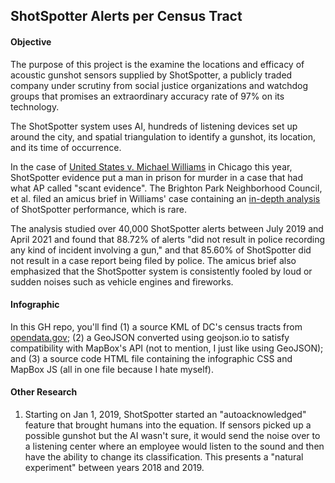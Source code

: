 ## ShotSpotter Alerts per Census Tract

#### Objective
The purpose of this project is the examine the locations and efficacy of acoustic gunshot sensors supplied by ShotSpotter, a publicly traded company under scrutiny from social justice organizations and watchdog groups that promises an extraordinary accuracy rate of 97% on its technology.

The ShotSpotter system uses AI, hundreds of listening devices set up around the city, and spatial triangulation to identify a gunshot, its location, and its time of occurrence. 

In the case of [United States v. Michael Williams](https://apnews.com/article/artificial-intelligence-algorithm-technology-police-crime-7e3345485aa668c97606d4b54f9b6220) in Chicago this year, ShotSpotter evidence put a man in prison for murder in a case that had what AP called "scant evidence". The Brighton Park Neighborhood Council, et al. filed an amicus brief in Williams' case containing an [in-depth analysis](https://endpolicesurveillance.com/) of ShotSpotter performance, which is rare. 

The analysis studied over 40,000 ShotSpotter alerts between July 2019 and April 2021 and found that 88.72% of alerts "did not result in police recording any kind of incident involving a gun," and that 85.60% of ShotSpotter did not result in a case report being filed by police. The amicus brief also emphasized that the ShotSpotter system is consistently fooled by loud or sudden noises such as vehicle engines and fireworks.

#### Infographic

In this GH repo, you'll find (1) a source KML of DC's census tracts from [opendata.gov](https://opendata.dc.gov/datasets/census-tracts-in-2020-1); (2) a GeoJSON converted using geojson.io to satisfy compatibility with MapBox's API (not to mention, I just like using GeoJSON); and (3) a source code HTML file containing the infographic CSS and MapBox JS (all in one file because I hate myself).

#### Other Research
1. Starting on Jan 1, 2019, ShotSpotter started an "autoacknowledged" feature that brought humans into the equation. If sensors picked up a possible gunshot but the AI wasn't sure, it would send the noise over to a listening center where an employee would listen to the sound and then have the ability to change its classification. This presents a "natural experiment" between years 2018 and 2019. 

